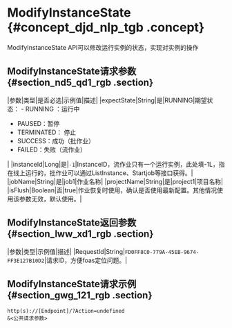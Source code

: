 # ModifyInstanceState {#concept_djd_nlp_tgb .concept}

ModifyInstanceState API可以修改运行实例的状态，实现对实例的操作

## ModifyInstanceState请求参数 {#section_nd5_qd1_rgb .section}

|参数|类型|是否必选|示例值|描述|
|expectState|String|是|RUNNING|期望状态： -   RUNNING ：运行中
-   PAUSED：暂停
-   TERMINATED： 停止
-   SUCCESS：成功（批作业）
-   FAILED：失败（流作业）

|
|instanceId|Long|是|`-1`|InstanceID，流作业只有一个运行实例，此处填-1L，指在线上运行的，批作业可以通过ListInstance、Startjob等接口获得。|
|jobName|String|是|job1|作业名称|
|projectName|String|是|project1|项目名称|
|isFlush|Boolean|否|true|作业恢复时使用，确认是否使用最新配置。其他情况使用该参数无效，默认使用。|

## ModifyInstanceState返回参数 {#section_lww_xd1_rgb .section}

|参数|类型|示例值|描述|
|RequestId|String|`FD0FF8C0-779A-45EB-9674-FF3E127B10D2`|请求ID，方便foas定位问题。|

## ModifyInstanceState请求示例 {#section_gwg_121_rgb .section}

```
http(s)://[Endpoint]/?Action=undefined
&<公共请求参数>
```

